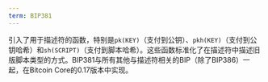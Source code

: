 ```yaml
---
term: BIP381
---
```


引入了用于描述符的函数，特别是`pk(KEY)`（支付到公钥）、`pkh(KEY)`（支付到公钥哈希）和`sh(SCRIPT)`（支付到脚本哈希）。这些函数标准化了在描述符中描述旧版脚本类型的方式。BIP381与所有其他与描述符相关的BIP（除了BIP386）一起，在Bitcoin Core的0.17版本中实现。